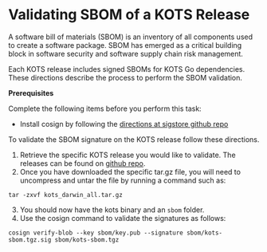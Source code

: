 # Validating SBOM of a KOTS Release

<!-- This template is used for a single procedures. For a workflow that contains multiple procedures/tasks, use the process/multiple procedure template.-->

A software bill of materials (SBOM) is an inventory of all components used to create a software package. SBOM has emerged as a critical building block in software security and software supply chain risk management.

Each KOTS release includes signed SBOMs for KOTS Go dependencies. These directions describe the process to perform the SBOM validation.


**Prerequisites**

Complete the following items before you perform this task:
* Install cosign by following the [directions at sigstore github repo](https://github.com/sigstore/cosign)

To validate the SBOM signature on the KOTS release follow these directions.

1. Retrieve the specific KOTS release you would like to validate. The releases can be found on [github repo](https://github.com/replicatedhq/kots/releases).
2. Once you have downloaded the specific tar.gz file, you will need to uncompress and untar the file by running a command such as: 
```
tar -zxvf kots_darwin_all.tar.gz
```
3. You should now have the kots binary and an `sbom` folder.
4. Use the cosign command to validate the signatures as follows:
```
cosign verify-blob --key sbom/key.pub --signature sbom/kots-sbom.tgz.sig sbom/kots-sbom.tgz
```
